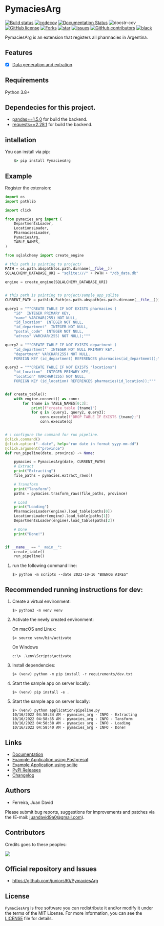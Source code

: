 # PymaciesArg

[![Build status](https://github.com/juniors90/PymaciesArg/actions/workflows/CI.yml/badge.svg)](https://github.com/juniors90/PymaciesArg/actions)
[![codecov](https://codecov.io/gh/juniors90/PymaciesArg/branch/main/graph/badge.svg?token=kMzNWlpS4X)](https://codecov.io/gh/juniors90/PymaciesArg)
[![Documentation Status](https://readthedocs.org/projects/pymaciesarg/badge/?version=latest)](https://pymaciesarg.readthedocs.io/en/latest/?badge=latest)
![docstr-cov](https://img.shields.io/endpoint?url=https://jsonbin.org/juniors90/PymaciesArg/badges/docstr-cov)
[![GitHub license](https://img.shields.io/github/license/juniors90/PymaciesArg)](https://github.com/juniors90/PymaciesArg/blob/main/LICENSE)
[![Forks](https://img.shields.io/github/forks/juniors90/PymaciesArg)](https://github.com/juniors90/PymaciesArg/stargazers)
[![star](https://img.shields.io/github/stars/juniors90/PymaciesArg?color=yellow)](https://github.com/juniors90/PymaciesArg/network/members)
[![issues](https://img.shields.io/github/issues/juniors90/PymaciesArg?color=teal)](https://github.com/juniors90/PymaciesArg/issues)
[![GitHub contributors](https://img.shields.io/github/contributors/juniors90/PymaciesArg?color=green)](https://github.com/juniors90/PymaciesArg/graphs/contributors)
[![black](https://img.shields.io/badge/code%20style-black-000000.svg)](https://github.com/psf/black)

PymaciesArg is an extension that registers all pharmacies in Argentina.

## Features

- [x] [Data generation and extration](https://datos.gob.ar/dataset/salud-listado-establecimientos-farmacias).


## Requirements

Python 3.8+

## Dependecies for this project.

- [pandas==1.5.0](https://pandas.pydata.org/) for build the backend.
- [requests==2.28.1](https://requests.readthedocs.io/en/latest/) for build the backend.

## intallation

You can install via pip:

```cmd
    $> pip install PymaciesArg
```

## Example

Register the extension:

```python
import os
import pathlib

import click

from pymacies_arg import (
    DepartmentsLoader,
    LocationsLoader,
    PharmaciesLoader,
    PymaciesArg,
    TABLE_NAMES,
)

from sqlalchemy import create_engine

# this path is pointing to project/
PATH = os.path.abspath(os.path.dirname(__file__))
SQLALCHEMY_DATABASE_URI = "sqlite:///" + PATH + "/db_data.db"

engine = create_engine(SQLALCHEMY_DATABASE_URI)


# this path is pointing to project/sample_app_sqlite
CURRENT_PATH = pathlib.Path(os.path.abspath(os.path.dirname(__file__)))

query1 = """CREATE TABLE IF NOT EXISTS pharmacies (
    "id"  INTEGER PRIMARY KEY,
    "name" VARCHAR(255) NOT NULL,
    "id_location"  INTEGER NOT NULL,
    "id_department"  INTEGER NOT NULL,
    "postal_code"  INTEGER NOT NULL,
    "adress" VARCHAR(255) NOT NULL);"""

query2 = """CREATE TABLE IF NOT EXISTS department (
    "id_department"  INTEGER NOT NULL PRIMARY KEY,
    "department" VARCHAR(255) NOT NULL,
    FOREIGN KEY (id_department) REFERENCES pharmacies(id_department));"""

query3 = """CREATE TABLE IF NOT EXISTS "locations"(
    "id_location"  INTEGER PRIMARY KEY,
    "location" VARCHAR(255) NOT NULL,
    FOREIGN KEY (id_location) REFERENCES pharmacies(id_location));"""


def create_table():
    with engine.connect() as conn:
        for tname in TABLE_NAMES[0:3]:
            print(f"create table {tname}")
            for q in [query1, query2, query3]:
                conn.execute(f"DROP TABLE IF EXISTS {tname};")
                conn.execute(q)


# : configure the command for run pipeline.
@click.command()
@click.option("--date", help="run date in format yyyy-mm-dd")
@click.argument("province")
def run_pipeline(date, province) -> None:

    pymacies = PymaciesArg(date, CURRENT_PATH)
    # Extract
    print("Extracting")
    file_paths = pymacies.extract_raws()

    # Transform
    print("Tansform")
    paths = pymacies.trasform_raws(file_paths, province)

    # Load
    print("Loading")
    PharmaciesLoader(engine).load_table(paths[0])
    LocationsLoader(engine).load_table(paths[1])
    DepartmentsLoader(engine).load_table(paths[2])

    # Done
    print("Done!")


if __name__ == "__main__":
    create_table()
    run_pipeline()
```

1. run the following command line:

    ```shell script
    $> python -m scripts --date 2022-10-16 "BUENOS AIRES"
    ```

## Recommended running instructions for dev:

1. Create a virtual environment:

    ```shell script
    $> python3 -m venv venv
    ```

2. Activate the newly created environment:

   On macOS and Linux:
    ```shell script
    $> source venv/bin/activate
    ```
   
   On Windows
   ```
   c:\> .\env\Scripts\activate
   ```

3. Install dependencies:

    ```shell script
    $> (venv) python -m pip install -r requirements/dev.txt
    ```
4. Start the sample app on server locally:

    ```shell script
    $> (venv) pip install -e .
    ```

5. Start the sample app on server locally:

    ```shell script
    $> (venv) python application/pipeline.py
    10/16/2022 04:58:34 AM - pymacies_arg - INFO - Extracting
    10/16/2022 04:58:35 AM - pymacies_arg - INFO - Tansform
    10/16/2022 04:58:38 AM - pymacies_arg - INFO - Loading
    10/16/2022 04:58:40 AM - pymacies_arg - INFO - Done!
    ```
    
## Links

- [Documentation](https://pymaciesarg.readthedocs.io)
- [Example Application using Postgresql](https://github.com/juniors90/PymaciesArg/tree/main/sample_app_postgres)
- [Example Application using sqlite](https://github.com/juniors90/PymaciesArg/tree/main/sample_app_sqlite)
- [PyPI Releases](https://pypi.org/project/PymaciesArg/)
- [Changelog](https://github.com/juniors90/PymaciesArg/blob/main/CHANGELOG.rst)

## Authors

- Ferreira, Juan David

Please submit bug reports, suggestions for improvements and patches via
the (E-mail: juandavid9a0@gmail.com).

## Contributors

Credits goes to these peoples:

<a href="https://github.com/juniors90/PymaciesArg/graphs/contributors">
  <img src="https://contrib.rocks/image?repo=juniors90/PymaciesArg" />
</a>

## Official repository and Issues

- https://github.com/juniors90/PymaciesArg


## License

`PymaciesArg` is free software you can redistribute it and/or modify it
under the terms of the MIT License. For more information, you can see the
[LICENSE](https://github.com/juniors90/PymaciesArg/blob/main/LICENSE) file
for details.
